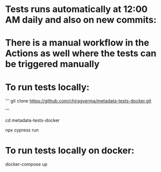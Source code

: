 # Tests runs automatically at 12:00 AM daily and also on new commits:
# There is a manual workflow in the Actions as well where the tests can be triggered manually

# To run tests locally:
'''
git clone https://github.com/chiragverma/metadata-tests-docker.git

'''

cd metadata-tests-docker

npx cypress run

# To run tests locally on docker:

docker-compose up



